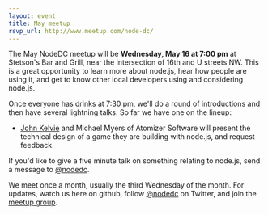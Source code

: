 ```yaml
---
layout: event
title: May meetup
rsvp_url: http://www.meetup.com/node-dc/
---
```


The May NodeDC meetup will be **Wednesday, May 16 at 7:00 pm** at Stetson's Bar and Grill, near the intersection of 16th and U streets NW. This is a great opportunity to learn more about node.js, hear how people are using it, and get to know other local developers using and considering node.js. 

Once everyone has drinks at 7:30 pm, we'll do a round of introductions and then have several lightning talks. So far we have one on the lineup:

- [John Kelvie](http://twitter.com/johnkelvie) and Michael Myers of Atomizer Software will present the technical design of a game they are building with node.js, and request feedback. 

If you'd like to give a five minute talk on something relating to node.js, send a message to [@nodedc](https://twitter.com/#!/nodedc). 

We meet once a month, usually the third Wednesday of the month. For updates, watch us here on github, follow [@nodedc](https://twitter.com/#!/nodedc) on Twitter, and join the [meetup group](http://www.meetup.com/node-dc/).

 